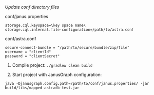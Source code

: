 *Update conf directory files*

conf/janus.properties
```
storage.cql.keyspace=\key space name\
storage.cql.internal.file-configuration=/path/to/astra.conf
```

conf/astra.conf
```
secure-connect-bundle = "/path/to/secure/bundle/zip/file"
username = "clientId"
password = "clientSecret"
```


1) Compile project: `./gradlew clean build`


2) Start project with JanusGraph configuration:
```
java -Djanusgraph.config.path=/path/to/conf/janus.properties/ -jar build/libs/mapped-astradb-test.jar
```
